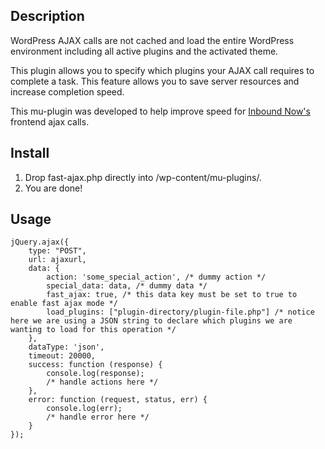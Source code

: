 ## Description

WordPress AJAX calls are not cached and load the entire WordPress environment including all active plugins and the activated theme. 

This plugin allows you to specify which plugins your AJAX call requires to complete a task. This feature allows you to save server resources and increase completion speed. 

This mu-plugin was developed to help improve speed for [Inbound Now's](https://www.inboundnow.com) frontend ajax calls. 
 

## Install

1. Drop fast-ajax.php directly into /wp-content/mu-plugins/.
2. You are done!

## Usage

```
jQuery.ajax({
    type: "POST",
    url: ajaxurl,
    data: {
        action: 'some_special_action', /* dummy action */
        special_data: data, /* dummy data */
        fast_ajax: true, /* this data key must be set to true to enable fast ajax mode */
        load_plugins: ["plugin-directory/plugin-file.php"] /* notice here we are using a JSON string to declare which plugins we are wanting to load for this operation */
    },
    dataType: 'json',
    timeout: 20000,
    success: function (response) {
        console.log(response);
        /* handle actions here */
    },
    error: function (request, status, err) {
        console.log(err);
        /* handle error here */
    }
});
```

